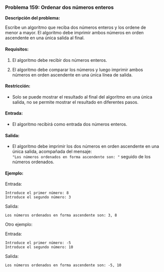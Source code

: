 ### **Problema 159: Ordenar dos números enteros**

**Descripción del problema:**

Escribe un algoritmo que reciba dos números enteros y los ordene de menor a mayor. El algoritmo debe imprimir ambos números en orden ascendente en una única salida al final.

#### Requisitos:

1. El algoritmo debe recibir dos números enteros.
   
2. El algoritmo debe comparar los números y luego imprimir ambos números en orden ascendente en una única línea de salida.

#### Restricción:

- Solo se puede mostrar el resultado al final del algoritmo en una única salida, no se permite mostrar el resultado en diferentes pasos.

#### Entrada:

- El algoritmo recibirá como entrada dos números enteros.

#### Salida:

- El algoritmo debe imprimir los dos números en orden ascendente en una única salida, acompañada del mensaje:  
  `"Los números ordenados en forma ascendente son: "` seguido de los números ordenados.

#### Ejemplo:

Entrada:
```
Introduce el primer número: 8
Introduce el segundo número: 3
```

Salida:
```
Los números ordenados en forma ascendente son: 3, 8
```

Otro ejemplo:

Entrada:
```
Introduce el primer número: -5
Introduce el segundo número: 10
```

Salida:
```
Los números ordenados en forma ascendente son: -5, 10
```
